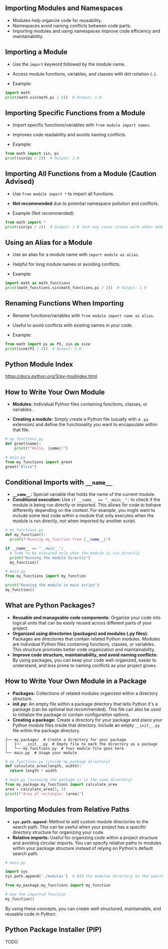 ## Importing Modules and Namespaces

* Modules help organize code for reusability.
* Namespaces avoid naming conflicts between code parts.
* Importing modules and using namespaces improve code efficiency and maintainability.

## Importing a Module

* Use the `import` keyword followed by the module name.
* Access module functions, variables, and classes with dot notation (`.`).

* Example:
```python
import math
print(math.sin(math.pi / 2))  # Output: 1.0
```

## Importing Specific Functions from a Module

* Import specific functions/variables with `from module import names`.
* Improves code readability and avoids naming conflicts.

* Example:
```python
from math import sin, pi
print(sin(pi / 2))  # Output: 1.0
```

## Importing All Functions from a Module (Caution Advised)

* Use `from module import *` to import all functions.
* **Not recommended** due to potential namespace pollution and conflicts.

* Example (Not recommended):
```python
from math import *
print(sin(pi / 2))  # Output: 1.0 (but may cause issues with other modules)
```

## Using an Alias for a Module

* Use an alias for a module name with `import module as alias`.
* Helpful for long module names or avoiding conflicts.

* Example:
```python
import math as math_functions
print(math_functions.sin(math_functions.pi / 2))  # Output: 1.0
```

## Renaming Functions When Importing

* Rename functions/variables with `from module import name as alias`.
* Useful to avoid conflicts with existing names in your code.

* Example:
```python
from math import pi as PI, sin as sine
print(sine(PI / 2))  # Output: 1.0
```

## Python Module Index

https://docs.python.org/3/py-modindex.html

## How to Write Your Own Module

* **Modules:** Individual Python files containing functions, classes, or variables.

* **Creating a module:** Simply create a Python file (usually with a `.py` extension) and define the functionality you want to encapsulate within that file.

```python
# my_functions.py
def greet(name):
    print(f"Hello, {name}!")

# main.py
from my_functions import greet
greet("Alice")
```

## Conditional Imports with `__name__`

* **`__name__`:** Special variable that holds the name of the current module.
* **Conditional execution:** Use `if __name__ == "__main__":` to check if the module is being run directly or imported. This allows for code to behave differently depending on the context.  For example, you might want to include some test code within a module that only executes when the module is run directly, not when imported by another script.

```python
# my_functions.py
def my_function():
  print(f"Running my_function from {__name__}")

if __name__ == "__main__":
  # Code to be executed only when the module is run directly
  print("Running the module directly")
  my_function()

# main.py
from my_functions import my_function

print("Running the module in main script")
my_function()
```

## What are Python Packages?

* **Reusable and manageable code components:** Organize your code into logical units that can be easily reused across different parts of your project.
* **Organized using directories (packages) and modules (.py files):** Packages are directories that contain related Python modules. Modules are individual Python files containing functions, classes, or variables. This structure promotes better code organization and maintainability.
* **Improve code structure, maintainability, and avoid naming conflicts:** By using packages, you can keep your code well-organized, easier to understand, and less prone to naming conflicts as your project grows.

## How to Write Your Own Module in a Package

* **Packages:** Collections of related modules organized within a directory structure.
* **__init__.py:** An empty file within a package directory that tells Python it's a package (can be optional but recommended). This file can also be used to initialize the package or contain configuration options.
* **Creating a package:** Create a directory for your package and place your Python module files inside that directory. Include an empty `__init__.py` file within the package directory.

```
├── my_package/  # Create a directory for your package
│   ├── __init__.py  # Empty file to mark the directory as a package
│   └── my_functions.py  # Your module file goes here
└── main.py  # Usage your module
```

```python
# my_functions.py (inside my_package directory)
def calculate_area(length, width):
  return length * width

# main.py (assuming the package is in the same directory)
from my_package.my_functions import calculate_area
area = calculate_area(5, 3)
print(f"Area of rectangle: {area}")
```

## Importing Modules from Relative Paths

* **`sys.path.append`:** Method to add custom module directories to the search path. This can be useful when your project has a specific directory structure for organizing your code.
* **Relative imports:** Useful for organizing code within a project structure and avoiding circular imports. You can specify relative paths to modules within your package structure instead of relying on Python's default search path.

```python
# main.py

import sys
sys.path.append('./modules')  # Add the modules directory to the search path

from my_package.my_functions import my_function

# Use the imported function
my_function()
```

By using these concepts, you can create well-structured, maintainable, and reusable code in Python.

## Python Package Installer (PIP)

TODO